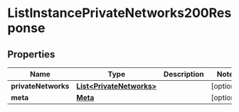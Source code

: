 

# ListInstancePrivateNetworks200Response


## Properties

| Name | Type | Description | Notes |
|------------ | ------------- | ------------- | -------------|
|**privateNetworks** | [**List&lt;PrivateNetworks&gt;**](PrivateNetworks.md) |  |  [optional] |
|**meta** | [**Meta**](Meta.md) |  |  [optional] |




